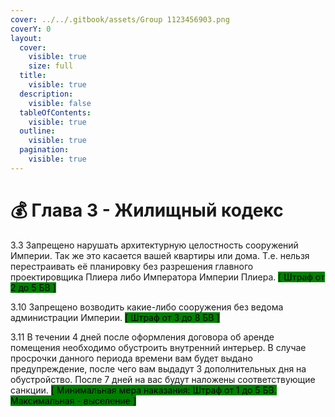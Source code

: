 ```yaml
---
cover: ../../.gitbook/assets/Group 1123456903.png
coverY: 0
layout:
  cover:
    visible: true
    size: full
  title:
    visible: true
  description:
    visible: false
  tableOfContents:
    visible: true
  outline:
    visible: true
  pagination:
    visible: true
---
```


# 💰 Глава 3 - Жилищный кодекс

3.3  Запрещено нарушать архитектурную целостность сооружений Империи. Так же это касается вашей квартиры или дома. Т.е. нельзя перестраивать её планировку без разрешения главного проектировщика Плиера либо Императора Империи Плиера. <mark style="background-color:green;">\[ Штраф от 2 до 5 БВ ]</mark>

3.10  Запрещено возводить какие-либо сооружения без ведома администрации Империи. <mark style="background-color:green;">\[ Штраф от 3 до 8 БВ ]</mark>

3.11 В течении 4 дней после оформления договора об аренде помещения необходимо обустроить внутренний интерьер. В случае просрочки данного периода времени вам будет выдано предупреждение, после чего вам выдадут 3 дополнительных дня на обустройство. После 7 дней на вас будут наложены соответствующие санкции. <mark style="background-color:green;">\[ Минимальная мера наказания: Штраф от 1 до 5 БВ. Максимальная - выселение ]</mark>
